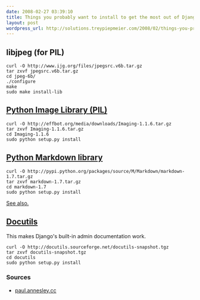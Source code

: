 ```yaml
---
date: 2008-02-27 03:39:10
title: Things you probably want to install to get the most out of Django
layout: post
wordpress_url: http://solutions.treypiepmeier.com/2008/02/things-you-probably-want-to-install-to-get-the-most-out-of-django/
---
```

## libjpeg (for PIL)

	curl -O http://www.ijg.org/files/jpegsrc.v6b.tar.gz
	tar zxvf jpegsrc.v6b.tar.gz
	cd jpeg-6b/
	./configure
	make
	sudo make install-lib

## [Python Image Library (PIL)](http://www.pythonware.com/products/pil/)

	curl -O http://effbot.org/media/downloads/Imaging-1.1.6.tar.gz
	tar zxvf Imaging-1.1.6.tar.gz 
	cd Imaging-1.1.6
	sudo python setup.py install

## [Python Markdown library](http://www.freewisdom.org/projects/python-markdown)

	curl -O http://pypi.python.org/packages/source/M/Markdown/markdown-1.7.tar.gz
	tar zxvf markdown-1.7.tar.gz
	cd markdown-1.7
	sudo python setup.py install

[See also.](/2006/09/20/getting-markdown-to-work-with-django/)

## [Docutils](http://docutils.sourceforge.net/)

This makes Django's built-in admin documentation work.

	curl -O http://docutils.sourceforge.net/docutils-snapshot.tgz
	tar zxvf docutils-snapshot.tgz
	cd docutils
	sudo python setup.py install

### Sources

- [paul.annesley.cc](http://paul.annesley.cc/articles/2007/11/19/django-and-python-imaging-library-pil-on-leopard)